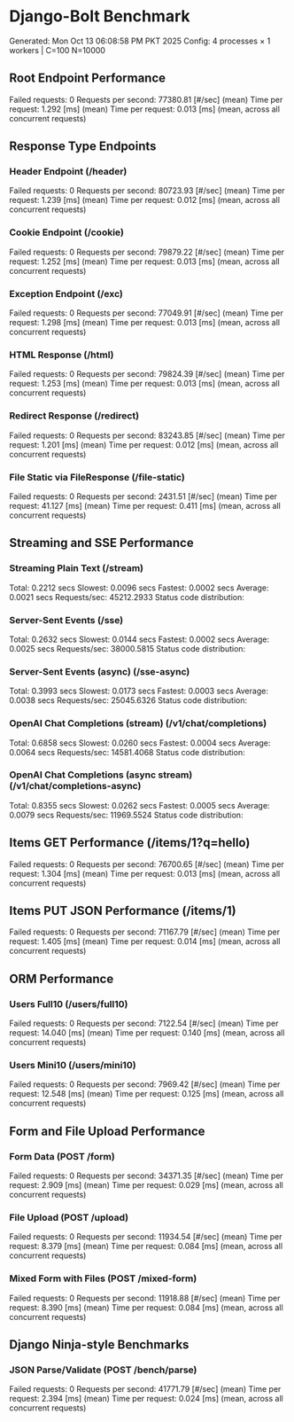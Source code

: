 # Django-Bolt Benchmark
Generated: Mon Oct 13 06:08:58 PM PKT 2025
Config: 4 processes × 1 workers | C=100 N=10000

## Root Endpoint Performance
Failed requests:        0
Requests per second:    77380.81 [#/sec] (mean)
Time per request:       1.292 [ms] (mean)
Time per request:       0.013 [ms] (mean, across all concurrent requests)

## Response Type Endpoints
### Header Endpoint (/header)
Failed requests:        0
Requests per second:    80723.93 [#/sec] (mean)
Time per request:       1.239 [ms] (mean)
Time per request:       0.012 [ms] (mean, across all concurrent requests)
### Cookie Endpoint (/cookie)
Failed requests:        0
Requests per second:    79879.22 [#/sec] (mean)
Time per request:       1.252 [ms] (mean)
Time per request:       0.013 [ms] (mean, across all concurrent requests)
### Exception Endpoint (/exc)
Failed requests:        0
Requests per second:    77049.91 [#/sec] (mean)
Time per request:       1.298 [ms] (mean)
Time per request:       0.013 [ms] (mean, across all concurrent requests)
### HTML Response (/html)
Failed requests:        0
Requests per second:    79824.39 [#/sec] (mean)
Time per request:       1.253 [ms] (mean)
Time per request:       0.013 [ms] (mean, across all concurrent requests)
### Redirect Response (/redirect)
Failed requests:        0
Requests per second:    83243.85 [#/sec] (mean)
Time per request:       1.201 [ms] (mean)
Time per request:       0.012 [ms] (mean, across all concurrent requests)
### File Static via FileResponse (/file-static)
Failed requests:        0
Requests per second:    2431.51 [#/sec] (mean)
Time per request:       41.127 [ms] (mean)
Time per request:       0.411 [ms] (mean, across all concurrent requests)

## Streaming and SSE Performance
### Streaming Plain Text (/stream)
  Total:	0.2212 secs
  Slowest:	0.0096 secs
  Fastest:	0.0002 secs
  Average:	0.0021 secs
  Requests/sec:	45212.2933
Status code distribution:
### Server-Sent Events (/sse)
  Total:	0.2632 secs
  Slowest:	0.0144 secs
  Fastest:	0.0002 secs
  Average:	0.0025 secs
  Requests/sec:	38000.5815
Status code distribution:
### Server-Sent Events (async) (/sse-async)
  Total:	0.3993 secs
  Slowest:	0.0173 secs
  Fastest:	0.0003 secs
  Average:	0.0038 secs
  Requests/sec:	25045.6326
Status code distribution:
### OpenAI Chat Completions (stream) (/v1/chat/completions)
  Total:	0.6858 secs
  Slowest:	0.0260 secs
  Fastest:	0.0004 secs
  Average:	0.0064 secs
  Requests/sec:	14581.4068
Status code distribution:
### OpenAI Chat Completions (async stream) (/v1/chat/completions-async)
  Total:	0.8355 secs
  Slowest:	0.0262 secs
  Fastest:	0.0005 secs
  Average:	0.0079 secs
  Requests/sec:	11969.5524
Status code distribution:

## Items GET Performance (/items/1?q=hello)
Failed requests:        0
Requests per second:    76700.65 [#/sec] (mean)
Time per request:       1.304 [ms] (mean)
Time per request:       0.013 [ms] (mean, across all concurrent requests)

## Items PUT JSON Performance (/items/1)
Failed requests:        0
Requests per second:    71167.79 [#/sec] (mean)
Time per request:       1.405 [ms] (mean)
Time per request:       0.014 [ms] (mean, across all concurrent requests)

## ORM Performance
### Users Full10 (/users/full10)
Failed requests:        0
Requests per second:    7122.54 [#/sec] (mean)
Time per request:       14.040 [ms] (mean)
Time per request:       0.140 [ms] (mean, across all concurrent requests)
### Users Mini10 (/users/mini10)
Failed requests:        0
Requests per second:    7969.42 [#/sec] (mean)
Time per request:       12.548 [ms] (mean)
Time per request:       0.125 [ms] (mean, across all concurrent requests)

## Form and File Upload Performance
### Form Data (POST /form)
Failed requests:        0
Requests per second:    34371.35 [#/sec] (mean)
Time per request:       2.909 [ms] (mean)
Time per request:       0.029 [ms] (mean, across all concurrent requests)
### File Upload (POST /upload)
Failed requests:        0
Requests per second:    11934.54 [#/sec] (mean)
Time per request:       8.379 [ms] (mean)
Time per request:       0.084 [ms] (mean, across all concurrent requests)
### Mixed Form with Files (POST /mixed-form)
Failed requests:        0
Requests per second:    11918.88 [#/sec] (mean)
Time per request:       8.390 [ms] (mean)
Time per request:       0.084 [ms] (mean, across all concurrent requests)

## Django Ninja-style Benchmarks
### JSON Parse/Validate (POST /bench/parse)
Failed requests:        0
Requests per second:    41771.79 [#/sec] (mean)
Time per request:       2.394 [ms] (mean)
Time per request:       0.024 [ms] (mean, across all concurrent requests)

